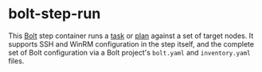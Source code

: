 # bolt-step-run

This [Bolt](https://puppet.com/products/bolt) step container runs a
[task](https://puppet.com/docs/bolt/latest/bolt_running_tasks.html) or
[plan](https://puppet.com/docs/bolt/latest/bolt_running_plans.html) against a
set of target nodes. It supports SSH and WinRM configuration in the step itself,
and the complete set of Bolt configuration via a Bolt project's `bolt.yaml` and
`inventory.yaml` files.